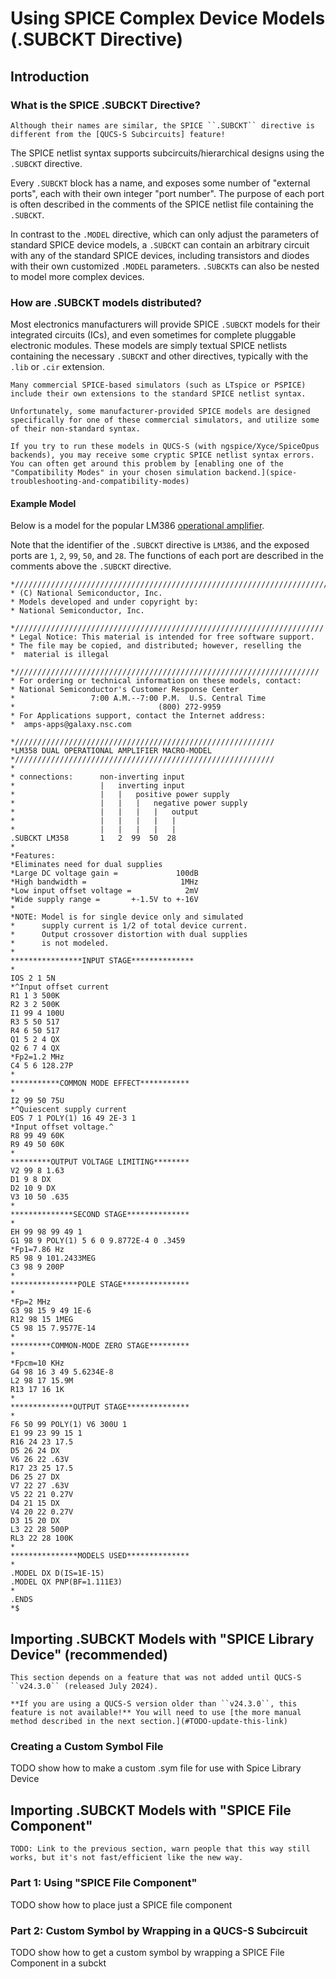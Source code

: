 # Using SPICE Complex Device Models (.SUBCKT Directive)

## Introduction
### What is the SPICE .SUBCKT Directive?

```{warning}
Although their names are similar, the SPICE ``.SUBCKT`` directive is different from the [QUCS-S Subcircuits] feature!
```

The SPICE netlist syntax supports subcircuits/hierarchical designs using the ``.SUBCKT`` directive.

Every ``.SUBCKT`` block has a name, and exposes some number of "external ports", each with their own integer "port number". The purpose of each port is often described in the comments of the SPICE netlist file containing the ``.SUBCKT``.

In contrast to the ``.MODEL`` directive, which can only adjust the parameters of standard SPICE device models, a ``.SUBCKT`` can contain an arbitrary circuit with any of the standard SPICE devices, including transistors and diodes with their own customized ``.MODEL`` parameters. ``.SUBCKT``s can also be nested to model more complex devices.

### How are .SUBCKT models distributed?

Most electronics manufacturers will provide SPICE ``.SUBCKT`` models for their integrated circuits (ICs), and even sometimes for complete pluggable electronic modules. These models are simply textual SPICE netlists containing the necessary ``.SUBCKT`` and other directives, typically with the ``.lib`` or ``.cir`` extension.

```{tip}
Many commercial SPICE-based simulators (such as LTspice or PSPICE) include their own extensions to the standard SPICE netlist syntax. 

Unfortunately, some manufacturer-provided SPICE models are designed specifically for one of these commercial simulators, and utilize some of their non-standard syntax.

If you try to run these models in QUCS-S (with ngspice/Xyce/SpiceOpus backends), you may receive some cryptic SPICE netlist syntax errors. You can often get around this problem by [enabling one of the "Compatibility Modes" in your chosen simulation backend.](spice-troubleshooting-and-compatibility-modes)
```

#### Example Model

Below is a model for the popular LM386 [operational amplifier](https://en.wikipedia.org/wiki/Operational_amplifier).

Note that the identifier of the ``.SUBCKT`` directive is ``LM386``, and the exposed ports are ``1``, ``2``, ``99``, ``50``, and ``28``. The functions of each port are described in the comments above the ``.SUBCKT`` directive.

```text
*//////////////////////////////////////////////////////////////////////
* (C) National Semiconductor, Inc.
* Models developed and under copyright by:
* National Semiconductor, Inc.  

*/////////////////////////////////////////////////////////////////////
* Legal Notice: This material is intended for free software support.
* The file may be copied, and distributed; however, reselling the 
*  material is illegal

*////////////////////////////////////////////////////////////////////
* For ordering or technical information on these models, contact:
* National Semiconductor's Customer Response Center
*                 7:00 A.M.--7:00 P.M.  U.S. Central Time
*                                (800) 272-9959
* For Applications support, contact the Internet address:
*  amps-apps@galaxy.nsc.com

*//////////////////////////////////////////////////////////
*LM358 DUAL OPERATIONAL AMPLIFIER MACRO-MODEL
*//////////////////////////////////////////////////////////
*
* connections:      non-inverting input
*                   |   inverting input
*                   |   |   positive power supply
*                   |   |   |   negative power supply
*                   |   |   |   |   output
*                   |   |   |   |   |
*                   |   |   |   |   |
.SUBCKT LM358       1   2  99  50  28
*
*Features:
*Eliminates need for dual supplies
*Large DC voltage gain =             100dB
*High bandwidth =                     1MHz
*Low input offset voltage =            2mV
*Wide supply range =       +-1.5V to +-16V
*
*NOTE: Model is for single device only and simulated
*      supply current is 1/2 of total device current.
*      Output crossover distortion with dual supplies
*      is not modeled.
*
****************INPUT STAGE**************
*
IOS 2 1 5N
*^Input offset current
R1 1 3 500K
R2 3 2 500K
I1 99 4 100U
R3 5 50 517
R4 6 50 517
Q1 5 2 4 QX
Q2 6 7 4 QX
*Fp2=1.2 MHz
C4 5 6 128.27P
*
***********COMMON MODE EFFECT***********
*
I2 99 50 75U
*^Quiescent supply current
EOS 7 1 POLY(1) 16 49 2E-3 1
*Input offset voltage.^
R8 99 49 60K
R9 49 50 60K
*
*********OUTPUT VOLTAGE LIMITING********
V2 99 8 1.63
D1 9 8 DX
D2 10 9 DX
V3 10 50 .635
*
**************SECOND STAGE**************
*
EH 99 98 99 49 1
G1 98 9 POLY(1) 5 6 0 9.8772E-4 0 .3459
*Fp1=7.86 Hz
R5 98 9 101.2433MEG
C3 98 9 200P
*
***************POLE STAGE***************
*
*Fp=2 MHz
G3 98 15 9 49 1E-6
R12 98 15 1MEG
C5 98 15 7.9577E-14
*
*********COMMON-MODE ZERO STAGE*********
*
*Fpcm=10 KHz
G4 98 16 3 49 5.6234E-8               
L2 98 17 15.9M
R13 17 16 1K
*
**************OUTPUT STAGE**************
*
F6 50 99 POLY(1) V6 300U 1
E1 99 23 99 15 1
R16 24 23 17.5
D5 26 24 DX
V6 26 22 .63V
R17 23 25 17.5
D6 25 27 DX
V7 22 27 .63V
V5 22 21 0.27V
D4 21 15 DX
V4 20 22 0.27V
D3 15 20 DX
L3 22 28 500P
RL3 22 28 100K
*
***************MODELS USED**************
*
.MODEL DX D(IS=1E-15)
.MODEL QX PNP(BF=1.111E3)
*
.ENDS
*$
```

## Importing .SUBCKT Models with "SPICE Library Device" (recommended)

```{warning}
This section depends on a feature that was not added until QUCS-S ``v24.3.0`` (released July 2024).

**If you are using a QUCS-S version older than ``v24.3.0``, this feature is not available!** You will need to use [the more manual method described in the next section.](#TODO-update-this-link)
```

### Creating a Custom Symbol File

TODO show how to make a custom .sym file for use with Spice Library Device

## Importing .SUBCKT Models with "SPICE File Component"

```{warning}
TODO: Link to the previous section, warn people that this way still works, but it's not fast/efficient like the new way.
```

### Part 1: Using "SPICE File Component"

TODO show how to place just a SPICE file component

### Part 2: Custom Symbol by Wrapping in a QUCS-S Subcircuit

TODO show how to get a custom symbol by wrapping a SPICE File Component in a subckt
